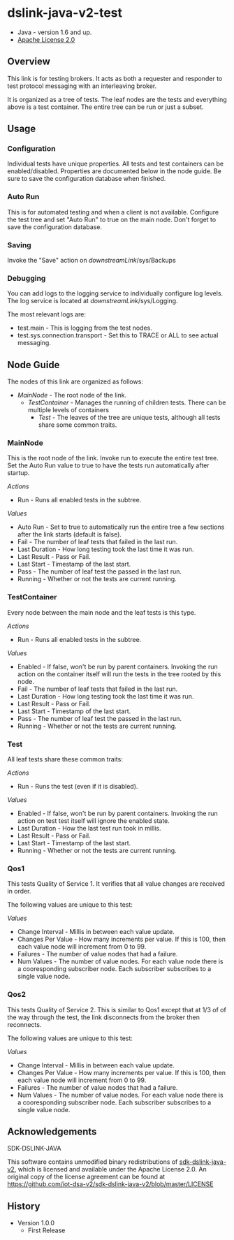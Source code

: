 # dslink-java-v2-test

* Java - version 1.6 and up.
* [Apache License 2.0](http://www.apache.org/licenses/LICENSE-2.0)


## Overview

This link is for testing brokers.  It acts as both a requester and
responder to test protocol messaging with an interleaving broker.

It is organized as a tree of tests.  The leaf nodes are the tests
and everything above is a test container.  The entire tree can be
run or just a subset.


## Usage

### Configuration
Individual tests have unique properties.  All tests and test containers
can be enabled/disabled.  Properties are documented below in the node
guide.  Be sure to save the configuration database when finished.

### Auto Run
This is for automated testing and when a client is not available.  Configure
the test tree and set "Auto Run" to true on the main node.  Don't forget
to save the configuration database.

### Saving
Invoke the "Save" action on _downstreamLink_/sys/Backups

### Debugging
You can add logs to the logging service to individually configure
log levels.  The log service is located at _downstreamLink_/sys/Logging.

The most relevant logs are:
  -  test.main - This is logging from the test nodes.
  -  test.sys.connection.transport - Set this to TRACE or ALL to see actual
messaging.

## Node Guide

The nodes of this link are organized as follows:

- _MainNode_ - The root node of the link.
  - _TestContainer_ - Manages the running of children tests.  There can
  be multiple levels of containers
    - _Test_ - The leaves of the tree are unique tests, although all
    tests share some common traits.

### MainNode

This is the root node of the link.  Invoke run to execute the entire test
tree.  Set the Auto Run value to true to have the tests run automatically
after startup.

_Actions_
- Run - Runs all enabled tests in the subtree.

_Values_
- Auto Run - Set to true to automatically run the entire tree a few
sections after the link starts (default is false).
- Fail - The number of leaf tests that failed in the last run.
- Last Duration - How long testing took the last time it was run.
- Last Result - Pass or Fail.
- Last Start - Timestamp of the last start.
- Pass - The number of leaf test the passed in the last run.
- Running - Whether or not the tests are current running.

### TestContainer

Every node between the main node and the leaf tests is this type.

_Actions_
- Run - Runs all enabled tests in the subtree.

_Values_
- Enabled - If false, won't be run by parent containers. Invoking the
run action on the container itself will run the tests in the tree rooted
by this node.
- Fail - The number of leaf tests that failed in the last run.
- Last Duration - How long testing took the last time it was run.
- Last Result - Pass or Fail.
- Last Start - Timestamp of the last start.
- Pass - The number of leaf test the passed in the last run.
- Running - Whether or not the tests are current running.

### Test

All leaf tests share these common traits:

_Actions_
- Run - Runs the test (even if it is disabled).

_Values_
- Enabled - If false, won't be run by parent containers. Invoking the
run action on test test itself will ignore the enabled state.
- Last Duration - How the last test run took in millis.
- Last Result - Pass or Fail.
- Last Start - Timestamp of the last start.
- Running - Whether or not the tests are current running.

### Qos1

This tests Quality of Service 1.  It verifies that all value changes
are received in order.

The following values are unique to this test:

_Values_
- Change Interval - Millis in between each value update.
- Changes Per Value - How many increments per value.  If this is 100,
then each value node will increment from 0 to 99.
- Failures - The number of value nodes that had a failure.
- Num Values - The number of value nodes.  For each value node there
is a cooresponding subscriber node.  Each subscriber subscribes to
a single value node.

### Qos2

This tests Quality of Service 2.  This is similar to Qos1 except that
at 1/3 of of the way through the test, the link disconnects from the
broker then reconnects.

The following values are unique to this test:

_Values_
- Change Interval - Millis in between each value update.
- Changes Per Value - How many increments per value.  If this is 100,
then each value node will increment from 0 to 99.
- Failures - The number of value nodes that had a failure.
- Num Values - The number of value nodes.  For each value node there
is a cooresponding subscriber node.  Each subscriber subscribes to
a single value node.

## Acknowledgements

SDK-DSLINK-JAVA

This software contains unmodified binary redistributions of 
[sdk-dslink-java-v2](https://github.com/iot-dsa-v2/sdk-dslink-java-v2), which is licensed 
and available under the Apache License 2.0. An original copy of the license agreement can be found 
at https://github.com/iot-dsa-v2/sdk-dslink-java-v2/blob/master/LICENSE

## History

* Version 1.0.0
  - First Release

